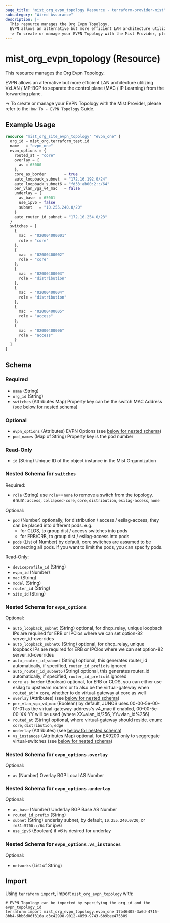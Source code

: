 ```yaml
---
page_title: "mist_org_evpn_topology Resource - terraform-provider-mist"
subcategory: "Wired Assurance"
description: |-
  This resource manages the Org Evpn Topology.
  EVPN allows an alternative but more efficient LAN architecture utilizing VxLAN / MP-BGP to separate the control plane (MAC / IP Learning) from the forwarding plane.
  -> To create or manage your EVPN Topology with the Mist Provider, please refer to the How To - EVPN Topology Guide.
---
```


# mist_org_evpn_topology (Resource)

This resource manages the Org Evpn Topology.

EVPN allows an alternative but more efficient LAN architecture utilizing VxLAN / MP-BGP to separate the control plane (MAC / IP Learning) from the forwarding plane.

-> To create or manage your EVPN Topology with the Mist Provider, please refer to the `How To - EVPN Topology` Guide.


## Example Usage

```terraform
resource "mist_org_site_evpn_topology" "evpn_one" {
  org_id = mist_org.terraform_test.id
  name   = "evpn_one"
  evpn_options = {
    routed_at = "core"
    overlay = {
      as = 65000
    },
    core_as_border        = true
    auto_loopback_subnet  = "172.16.192.0/24"
    auto_loopback_subnet6 = "fd33:ab00:2::/64"
    per_vlan_vga_v4_mac   = false
    underlay = {
      as_base  = 65001
      use_ipv6 = false
      subnet   = "10.255.240.0/20"
    }
    auto_router_id_subnet = "172.16.254.0/23"
  }
  switches = [
    {
      mac  = "020004000001"
      role = "core"
    },
    {
      mac  = "02000400002"
      role = "core"
    },
    {
      mac  = "02000400003"
      role = "distribution"
    },
    {
      mac  = "02000400004"
      role = "distribution"
    },
    {
      mac  = "02000400005"
      role = "access"
    },
    {
      mac  = "02000400006"
      role = "access"
    }
  ]
}
```

<!-- schema generated by tfplugindocs -->
## Schema

### Required

- `name` (String)
- `org_id` (String)
- `switches` (Attributes Map) Property key can be the switch MAC Address (see [below for nested schema](#nestedatt--switches))

### Optional

- `evpn_options` (Attributes) EVPN Options (see [below for nested schema](#nestedatt--evpn_options))
- `pod_names` (Map of String) Property key is the pod number

### Read-Only

- `id` (String) Unique ID of the object instance in the Mist Organnization

<a id="nestedatt--switches"></a>
### Nested Schema for `switches`

Required:

- `role` (String) use `role`==`none` to remove a switch from the topology. enum: `access`, `collapsed-core`, `core`, `distribution`, `esilag-access`, `none`

Optional:

- `pod` (Number) optionally, for distribution / access / esilag-access, they can be placed into different pods. e.g. 
  * for CLOS, to group dist / access switches into pods
  * for ERB/CRB, to group dist / esilag-access into pods
- `pods` (List of Number) by default, core switches are assumed to be connecting all pods. 
if you want to limit the pods, you can specify pods.

Read-Only:

- `deviceprofile_id` (String)
- `evpn_id` (Number)
- `mac` (String)
- `model` (String)
- `router_id` (String)
- `site_id` (String)


<a id="nestedatt--evpn_options"></a>
### Nested Schema for `evpn_options`

Optional:

- `auto_loopback_subnet` (String) optional, for dhcp_relay, unique loopback IPs are required for ERB or IPClos where we can set option-82 server_id-overrides
- `auto_loopback_subnet6` (String) optional, for dhcp_relay, unique loopback IPs are required for ERB or IPClos where we can set option-82 server_id-overrides
- `auto_router_id_subnet` (String) optional, this generates router_id automatically, if specified, `router_id_prefix` is ignored
- `auto_router_id_subnet6` (String) optional, this generates router_id automatically, if specified, `router_id_prefix` is ignored
- `core_as_border` (Boolean) optional, for ERB or CLOS, you can either use esilag to upstream routers or to also be the virtual-gateway
when `routed_at` != `core`, whether to do virtual-gateway at core as well
- `overlay` (Attributes) (see [below for nested schema](#nestedatt--evpn_options--overlay))
- `per_vlan_vga_v4_mac` (Boolean) by default, JUNOS uses 00-00-5e-00-01-01 as the virtual-gateway-address's v4_mac
if enabled, 00-00-5e-00-XX-YY will be used (where XX=vlan_id/256, YY=vlan_id%256)
- `routed_at` (String) optional, where virtual-gateway should reside. enum: `core`, `distribution`, `edge`
- `underlay` (Attributes) (see [below for nested schema](#nestedatt--evpn_options--underlay))
- `vs_instances` (Attributes Map) optional, for EX9200 only to seggregate virtual-switches (see [below for nested schema](#nestedatt--evpn_options--vs_instances))

<a id="nestedatt--evpn_options--overlay"></a>
### Nested Schema for `evpn_options.overlay`

Optional:

- `as` (Number) Overlay BGP Local AS Number


<a id="nestedatt--evpn_options--underlay"></a>
### Nested Schema for `evpn_options.underlay`

Optional:

- `as_base` (Number) Underlay BGP Base AS Number
- `routed_id_prefix` (String)
- `subnet` (String) underlay subnet, by default, `10.255.240.0/20`, or `fd31:5700::/64` for ipv6
- `use_ipv6` (Boolean) if v6 is desired for underlay


<a id="nestedatt--evpn_options--vs_instances"></a>
### Nested Schema for `evpn_options.vs_instances`

Optional:

- `networks` (List of String)



## Import
Using `terraform import`, import `mist_org_evpn_topology` with:
```shell
# EVPN Topology can be imported by specifying the org_id and the evpn_topology_id
terraform import mist_org_evpn_topology.evpn_one 17b46405-3a6d-4715-8bb4-6bb6d06f316a.d3c42998-9012-4859-9743-6b9bee475309
```